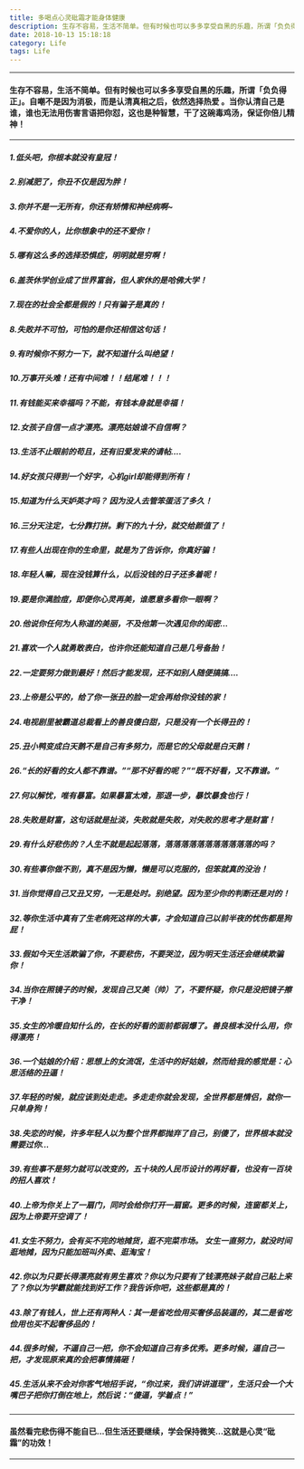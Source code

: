 ```yaml
---
title: 多喝点心灵砒霜才能身体健康
description: 生存不容易，生活不简单。但有时候也可以多多享受自黑的乐趣，所谓「负负得正」。自嘲不是因为消极，而是认清真相之后，依然选择热爱 。当你认清自己是谁，谁也无法用伤害言语把你怼，这也是种智慧，干了这碗毒鸡汤，保证你倍儿精神.....
date: 2018-10-13 15:18:18
category: Life
tags: Life
---
```


-----

#### 生存不容易，生活不简单。但有时候也可以多多享受自黑的乐趣，所谓「负负得正」。自嘲不是因为消极，而是认清真相之后，依然选择热爱 。当你认清自己是谁，谁也无法用伤害言语把你怼，这也是种智慧，干了这碗毒鸡汤，保证你倍儿精神！

-----

##### 1.低头吧，你根本就没有皇冠！

##### 2.别减肥了，你丑不仅是因为胖！

##### 3.你并不是一无所有，你还有矫情和神经病啊~

##### 4.不爱你的人，比你想象中的还不爱你！

##### 5.哪有这么多的选择恐惧症，明明就是穷啊！

##### 6.盖茨休学创业成了世界富翁，但人家休的是哈佛大学！

##### 7.现在的社会全都是假的！只有骗子是真的！

##### 8.失败并不可怕，可怕的是你还相信这句话！

##### 9.有时候你不努力一下，就不知道什么叫绝望！

##### 10.万事开头难！还有中间难！！结尾难！！！

##### 11.有钱能买来幸福吗？不能，有钱本身就是幸福！

##### 12.女孩子自信一点才漂亮。漂亮姑娘谁不自信啊？

##### 13.生活不止眼前的苟且，还有旧爱发来的请帖....

##### 14.好女孩只得到一个好字，心机girl却能得到所有！

##### 15.知道为什么天妒英才吗？ 因为没人去管笨蛋活了多久！

##### 16.三分天注定，七分靠打拼。剩下的九十分，就交给颜值了！

##### 17.有些人出现在你的生命里，就是为了告诉你，你真好骗！

##### 18.年轻人嘛，现在没钱算什么，以后没钱的日子还多着呢！

##### 19.要是你满脸痘，即便你心灵再美，谁愿意多看你一眼啊？

##### 20.他说你任何为人称道的美丽，不及他第一次遇见你的闺密...

##### 21.喜欢一个人就勇敢表白，也许你还能知道自己是几号备胎！

##### 22.一定要努力做到最好！然后才能发现，还不如别人随便搞搞....

##### 23.上帝是公平的，给了你一张丑的脸一定会再给你没钱的家！

##### 24.电视剧里被霸道总裁看上的善良傻白甜，只是没有一个长得丑的！

##### 25.丑小鸭变成白天鹅不是自己有多努力，而是它的父母就是白天鹅！

##### 26.“长的好看的女人都不靠谱。”“那不好看的呢？”“既不好看，又不靠谱。”

##### 27.何以解忧，唯有暴富。如果暴富太难，那退一步，暴饮暴食也行！

##### 28.失败是财富，这句话就是扯淡，失败就是失败，对失败的思考才是财富！

##### 29.有什么好悲伤的？人生不就是起起落落，落落落落落落落落落落落的吗？

##### 30.有些事你做不到，真不是因为懒，懒是可以克服的，但笨就真的没治！

##### 31.当你觉得自己又丑又穷，一无是处时。别绝望。因为至少你的判断还是对的！

##### 32.等你生活中真有了生老病死这样的大事，才会知道自己以前半夜的忧伤都是狗屁！

##### 33.假如今天生活欺骗了你，不要悲伤，不要哭泣，因为明天生活还会继续欺骗你！

##### 34.当你在照镜子的时候，发现自己又美（帅）了，不要怀疑，你只是没把镜子擦干净！

##### 35.女生的冷暖自知什么的，在长的好看的面前都弱爆了。善良根本没什么用，你得漂亮！

##### 36.一个姑娘的介绍：思想上的女流氓，生活中的好姑娘，然而给我的感觉是：心思活络的丑逼！

##### 37.年轻的时候，就应该到处走走。多走走你就会发现，全世界都是情侣，就你一只单身狗！

##### 38.失恋的时候，许多年轻人以为整个世界都抛弃了自己，别傻了，世界根本就没需要过你...

##### 39.有些事不是努力就可以改变的，五十块的人民币设计的再好看，也没有一百块的招人喜欢！

##### 40.上帝为你关上了一扇门，同时会给你打开一扇窗。更多的时候，连窗都关上，因为上帝要开空调了！

##### 41.女生不努力，会有买不完的地摊货，逛不完菜市场。 女生一直努力，就没时间逛地摊，因为只能加班叫外卖、逛淘宝！

##### 42.你以为只要长得漂亮就有男生喜欢？你以为只要有了钱漂亮妹子就自己贴上来了？你以为学霸就能找到好工作？我告诉你吧，这些都是真的！

##### 43.除了有钱人，世上还有两种人：其一是省吃俭用买奢侈品装逼的，其二是省吃俭用也买不起奢侈品的！

##### 44.很多时候，不逼自己一把，你不会知道自己有多优秀。更多时候，逼自己一把，才发现原来真的会把事情搞砸！

##### 45.生活从来不会对你客气地招手说，“你过来，我们讲讲道理”，生活只会一个大嘴巴子把你打倒在地上，然后说：“傻逼，学着点！”

-----

#### 虽然看完悲伤得不能自已...但生活还要继续，学会保持微笑...这就是心灵“砒霜”的功效！

-----